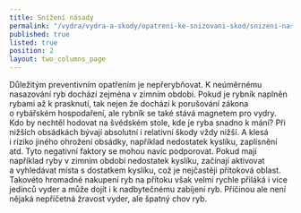 ```yaml
---
title: Snížení násady
permalink: "/vydra/vydra-a-skody/opatreni-ke-snizovani-skod/snizeni-nasady"
published: true
listed: true
position: 2
layout: two_columns_page
---
```

Důležitým preventivním opatřením je nepřerybňovat. K neúměrnému
nasazování ryb dochází zejména v zimním období. Pokud je rybník naplněn
rybami až k prasknutí, tak nejen že dochází k porušování zákona
o rybářském hospodaření, ale rybník se také stává magnetem pro
vydry. Kdo by nechtěl hodovat na švédském stole, kde je ryba snadno
k mání? Při nižších obsádkách bývají absolutní i relativní škody vždy
nižší. A klesá i riziko jiného ohrožení obsádky, například nedostatek
kyslíku, zaplísnění atd. Tyto negativní faktory se mohou navíc
podporovat. Pokud mají například ryby v zimním období nedostatek
kyslíku, začínají aktivovat a vyhledávat místa s dostatkem kyslíku, což
je nejčastěji přítoková oblast. Takovéto hromadné nakupení ryb na
přítoku však velmi rychle přiláká i více jedinců vyder a může dojít
i k nadbytečnému zabíjení ryb. Příčinou ale není nějaká nepříčetná
žravost vyder, ale špatný chov ryb.
